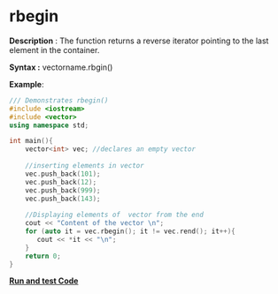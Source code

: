 # rbegin

**Description** : The function returns a reverse iterator pointing to the last element in the container.

**Syntax :** vectorname.rbgin()

**Example**:
```cpp
/// Demonstrates rbegin() 
#include <iostream>
#include <vector>
using namespace std;

int main(){
    vector<int> vec; //declares an empty vector
    
    //inserting elements in vector
    vec.push_back(101);
    vec.push_back(12);
    vec.push_back(999);
    vec.push_back(143);
  
    //Displaying elements of  vector from the end
    cout << "Content of the vector \n";
    for (auto it = vec.rbegin(); it != vec.rend(); it++){ 
       cout << *it << "\n";
    }
    return 0;
}

```
**[Run and test Code](https://rextester.com/ZJPG53873)**

